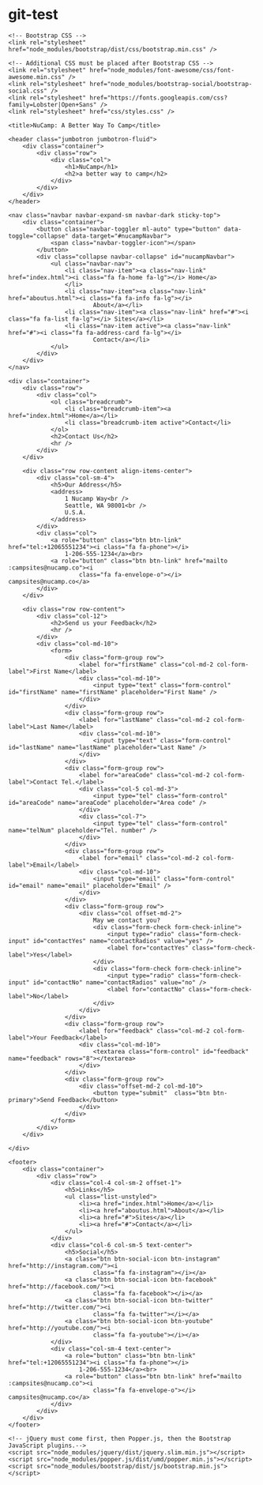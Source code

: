# git-test
<!DOCTYPE html>
<html lang="en">

<head>
    <!-- Required meta tags always come first -->
    <meta charset="utf-8" />
    <meta name="viewport" content="width=device-width, initial-scale=1" />

    <!-- Bootstrap CSS -->
    <link rel="stylesheet" href="node_modules/bootstrap/dist/css/bootstrap.min.css" />

    <!-- Additional CSS must be placed after Bootstrap CSS -->
    <link rel="stylesheet" href="node_modules/font-awesome/css/font-awesome.min.css" />
    <link rel="stylesheet" href="node_modules/bootstrap-social/bootstrap-social.css" />
    <link rel="stylesheet" href="https://fonts.googleapis.com/css?family=Lobster|Open+Sans" />
    <link rel="stylesheet" href="css/styles.css" />

    <title>NuCamp: A Better Way To Camp</title>
</head>

<body>

    <header class="jumbotron jumbotron-fluid">
        <div class="container">
            <div class="row">
                <div class="col">
                    <h1>NuCamp</h1>
                    <h2>a better way to camp</h2>
                </div>
            </div>
        </div>
    </header>

    <nav class="navbar navbar-expand-sm navbar-dark sticky-top">
        <div class="container">
            <button class="navbar-toggler ml-auto" type="button" data-toggle="collapse" data-target="#nucampNavbar">
                <span class="navbar-toggler-icon"></span>
            </button>
            <div class="collapse navbar-collapse" id="nucampNavbar">
                <ul class="navbar-nav">
                    <li class="nav-item"><a class="nav-link" href="index.html"><i class="fa fa-home fa-lg"></i> Home</a>
                    </li>
                    <li class="nav-item"><a class="nav-link" href="aboutus.html"><i class="fa fa-info fa-lg"></i>
                            About</a></li>
                    <li class="nav-item"><a class="nav-link" href="#"><i class="fa fa-list fa-lg"></i> Sites</a></li>
                    <li class="nav-item active"><a class="nav-link" href="#"><i class="fa fa-address-card fa-lg"></i>
                            Contact</a></li>
                </ul>
            </div>
        </div>
    </nav>

    <div class="container">
        <div class="row">
            <div class="col">
                <ol class="breadcrumb">
                    <li class="breadcrumb-item"><a href="index.html">Home</a></li>
                    <li class="breadcrumb-item active">Contact</li>
                </ol>
                <h2>Contact Us</h2>
                <hr />
            </div>
        </div>

        <div class="row row-content align-items-center">
            <div class="col-sm-4">
                <h5>Our Address</h5>
                <address>
                    1 Nucamp Way<br />
                    Seattle, WA 98001<br />
                    U.S.A.
                </address>
            </div>
            <div class="col">
                <a role="button" class="btn btn-link" href="tel:+12065551234"><i class="fa fa-phone"></i>
                    1-206-555-1234</a><br>
                <a role="button" class="btn btn-link" href="mailto :campsites@nucamp.co"><i
                        class="fa fa-envelope-o"></i> campsites@nucamp.co</a>
            </div>
        </div>

        <div class="row row-content">
            <div class="col-12">
                <h2>Send us your Feedback</h2>
                <hr />
            </div>
            <div class="col-md-10">
                <form>
                    <div class="form-group row">
                        <label for="firstName" class="col-md-2 col-form-label">First Name</label>
                        <div class="col-md-10">
                            <input type="text" class="form-control" id="firstName" name="firstName" placeholder="First Name" />
                        </div>
                    </div>
                    <div class="form-group row">
                        <label for="lastName" class="col-md-2 col-form-label">Last Name</label>
                        <div class="col-md-10">
                            <input type="text" class="form-control" id="lastName" name="lastName" placeholder="Last Name" />
                        </div>
                    </div>
                    <div class="form-group row">
                        <label for="areaCode" class="col-md-2 col-form-label">Contact Tel.</label>
                        <div class="col-5 col-md-3">
                            <input type="tel" class="form-control" id="areaCode" name="areaCode" placeholder="Area code" />
                        </div>
                        <div class="col-7">
                            <input type="tel" class="form-control" name="telNum" placeholder="Tel. number" />
                        </div>
                    </div>
                    <div class="form-group row">
                        <label for="email" class="col-md-2 col-form-label">Email</label>
                        <div class="col-md-10">
                            <input type="email" class="form-control" id="email" name="email" placeholder="Email" />
                        </div>
                    </div>
                    <div class="form-group row">
                        <div class="col offset-md-2">
                            May we contact you?
                            <div class="form-check form-check-inline">
                                <input type="radio" class="form-check-input" id="contactYes" name="contactRadios" value="yes" />
                                <label for="contactYes" class="form-check-label">Yes</label>
                            </div>
                            <div class="form-check form-check-inline">
                                <input type="radio" class="form-check-input" id="contactNo" name="contactRadios" value="no" />
                                <label for="contactNo" class="form-check-label">No</label>
                            </div>
                        </div>
                    </div>
                    <div class="form-group row">
                        <label for="feedback" class="col-md-2 col-form-label">Your Feedback</label>
                        <div class="col-md-10">
                            <textarea class="form-control" id="feedback" name="feedback" rows="8"></textarea>
                        </div>
                    </div>
                    <div class="form-group row">
                        <div class="offset-md-2 col-md-10">
                            <button type="submit"  class="btn btn-primary">Send Feedback</button>
                        </div>
                    </div>
                </form>
            </div>
        </div>

    </div>

    <footer>
        <div class="container">
            <div class="row">
                <div class="col-4 col-sm-2 offset-1">
                    <h5>Links</h5>
                    <ul class="list-unstyled">
                        <li><a href="index.html">Home</a></li>
                        <li><a href="aboutus.html">About</a></li>
                        <li><a href="#">Sites</a></li>
                        <li><a href="#">Contact</a></li>
                    </ul>
                </div>
                <div class="col-6 col-sm-5 text-center">
                    <h5>Social</h5>
                    <a class="btn btn-social-icon btn-instagram" href="http://instagram.com/"><i
                            class="fa fa-instagram"></i></a>
                    <a class="btn btn-social-icon btn-facebook" href="http://facebook.com/"><i
                            class="fa fa-facebook"></i></a>
                    <a class="btn btn-social-icon btn-twitter" href="http://twitter.com/"><i
                            class="fa fa-twitter"></i></a>
                    <a class="btn btn-social-icon btn-youtube" href="http://youtube.com/"><i
                            class="fa fa-youtube"></i></a>
                </div>
                <div class="col-sm-4 text-center">
                    <a role="button" class="btn btn-link" href="tel:+12065551234"><i class="fa fa-phone"></i>
                        1-206-555-1234</a><br>
                    <a role="button" class="btn btn-link" href="mailto :campsites@nucamp.co"><i
                            class="fa fa-envelope-o"></i> campsites@nucamp.co</a>
                </div>
            </div>
        </div>
    </footer>

    <!-- jQuery must come first, then Popper.js, then the Bootstrap JavaScript plugins.-->
    <script src="node_modules/jquery/dist/jquery.slim.min.js"></script>
    <script src="node_modules/popper.js/dist/umd/popper.min.js"></script>
    <script src="node_modules/bootstrap/dist/js/bootstrap.min.js"></script>

</body>

</html>

